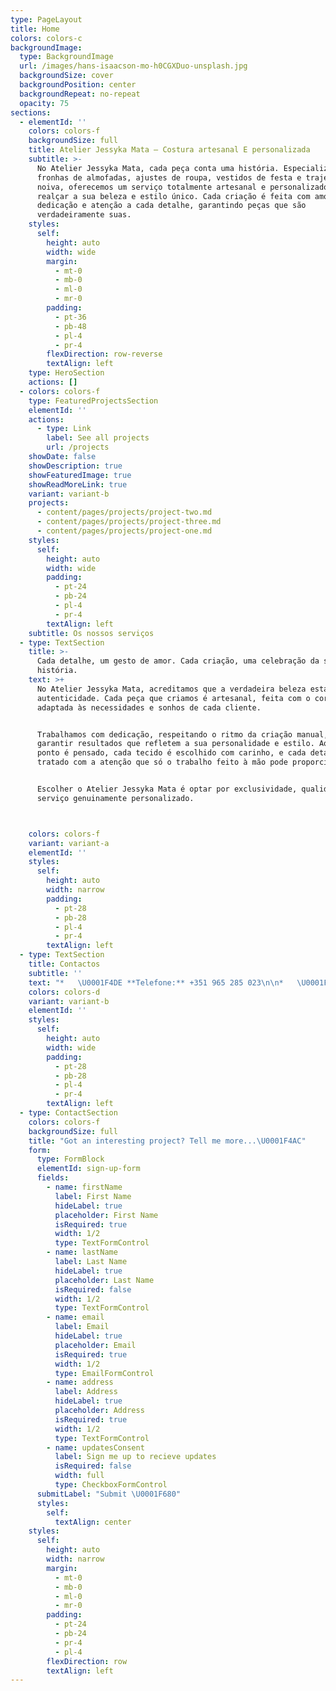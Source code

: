 ```yaml
---
type: PageLayout
title: Home
colors: colors-c
backgroundImage:
  type: BackgroundImage
  url: /images/hans-isaacson-mo-h0CGXDuo-unsplash.jpg
  backgroundSize: cover
  backgroundPosition: center
  backgroundRepeat: no-repeat
  opacity: 75
sections:
  - elementId: ''
    colors: colors-f
    backgroundSize: full
    title: Atelier Jessyka Mata – Costura artesanal E personalizada
    subtitle: >-
      No Atelier Jessyka Mata, cada peça conta uma história. Especializados em
      fronhas de almofadas, ajustes de roupa, vestidos de festa e trajes de
      noiva, oferecemos um serviço totalmente artesanal e personalizado para
      realçar a sua beleza e estilo único. Cada criação é feita com amor,
      dedicação e atenção a cada detalhe, garantindo peças que são
      verdadeiramente suas.
    styles:
      self:
        height: auto
        width: wide
        margin:
          - mt-0
          - mb-0
          - ml-0
          - mr-0
        padding:
          - pt-36
          - pb-48
          - pl-4
          - pr-4
        flexDirection: row-reverse
        textAlign: left
    type: HeroSection
    actions: []
  - colors: colors-f
    type: FeaturedProjectsSection
    elementId: ''
    actions:
      - type: Link
        label: See all projects
        url: /projects
    showDate: false
    showDescription: true
    showFeaturedImage: true
    showReadMoreLink: true
    variant: variant-b
    projects:
      - content/pages/projects/project-two.md
      - content/pages/projects/project-three.md
      - content/pages/projects/project-one.md
    styles:
      self:
        height: auto
        width: wide
        padding:
          - pt-24
          - pb-24
          - pl-4
          - pr-4
        textAlign: left
    subtitle: Os nossos serviços
  - type: TextSection
    title: >-
      Cada detalhe, um gesto de amor. Cada criação, uma celebração da sua
      história.
    text: >+
      No Atelier Jessyka Mata, acreditamos que a verdadeira beleza está na
      autenticidade. Cada peça que criamos é artesanal, feita com o coração e
      adaptada às necessidades e sonhos de cada cliente.


      Trabalhamos com dedicação, respeitando o ritmo da criação manual, para
      garantir resultados que refletem a sua personalidade e estilo. Aqui, cada
      ponto é pensado, cada tecido é escolhido com carinho, e cada detalhe é
      tratado com a atenção que só o trabalho feito à mão pode proporcionar.


      Escolher o Atelier Jessyka Mata é optar por exclusividade, qualidade e um
      serviço genuinamente personalizado.



    colors: colors-f
    variant: variant-a
    elementId: ''
    styles:
      self:
        height: auto
        width: narrow
        padding:
          - pt-28
          - pb-28
          - pl-4
          - pr-4
        textAlign: left
  - type: TextSection
    title: Contactos
    subtitle: ''
    text: "*   \U0001F4DE **Telefone:** +351 965 285 023\n\n*   \U0001F4CD **Morada:** Praça Maria Luz de Deus, 1 - 3º Esq, 2635-648 Serra das Minas, Portugal\n\n*   \U0001F4F7 **Instagram:** [@atelier.jessyka.mata](https://www.instagram.com/atelier.jessyka.mata)\n\n\n\n"
    colors: colors-d
    variant: variant-b
    elementId: ''
    styles:
      self:
        height: auto
        width: wide
        padding:
          - pt-28
          - pb-28
          - pl-4
          - pr-4
        textAlign: left
  - type: ContactSection
    colors: colors-f
    backgroundSize: full
    title: "Got an interesting project? Tell me more...\U0001F4AC"
    form:
      type: FormBlock
      elementId: sign-up-form
      fields:
        - name: firstName
          label: First Name
          hideLabel: true
          placeholder: First Name
          isRequired: true
          width: 1/2
          type: TextFormControl
        - name: lastName
          label: Last Name
          hideLabel: true
          placeholder: Last Name
          isRequired: false
          width: 1/2
          type: TextFormControl
        - name: email
          label: Email
          hideLabel: true
          placeholder: Email
          isRequired: true
          width: 1/2
          type: EmailFormControl
        - name: address
          label: Address
          hideLabel: true
          placeholder: Address
          isRequired: true
          width: 1/2
          type: TextFormControl
        - name: updatesConsent
          label: Sign me up to recieve updates
          isRequired: false
          width: full
          type: CheckboxFormControl
      submitLabel: "Submit \U0001F680"
      styles:
        self:
          textAlign: center
    styles:
      self:
        height: auto
        width: narrow
        margin:
          - mt-0
          - mb-0
          - ml-0
          - mr-0
        padding:
          - pt-24
          - pb-24
          - pr-4
          - pl-4
        flexDirection: row
        textAlign: left
---
```

